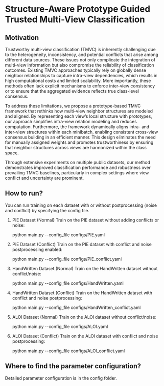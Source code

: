 # Structure-Aware Prototype Guided Trusted Multi-View Classification

## Motivation
Trustworthy multi-view classification (TMVC) is inherently challenging due to the heterogeneity, inconsistency, and potential conflicts that arise among different data sources. These issues not only complicate the integration of multi-view information but also compromise the reliability of classification outcomes. Existing TMVC approaches typically rely on globally dense neighbor relationships to capture intra-view dependencies, which results in high computational costs and limited scalability. More importantly, these methods often lack explicit mechanisms to enforce inter-view consistency or to ensure that the aggregated evidence reflects true class-level consensus.

To address these limitations, we propose a prototype-based TMVC framework that rethinks how multi-view neighbor structures are modeled and aligned. By representing each view’s local structure with prototypes, our approach simplifies intra-view relation modeling and reduces computation. Furthermore, the framework dynamically aligns intra- and inter-view structures within each minibatch, enabling consistent cross-view consensus building in an efficient manner. This design eliminates the need for manually assigned weights and promotes trustworthiness by ensuring that neighbor structures across views are harmonized within the class space.

Through extensive experiments on multiple public datasets, our method demonstrates improved classification performance and robustness over prevailing TMVC baselines, particularly in complex settings where view conflict and uncertainty are prominent.

## How to run?

You can run training on each dataset with or without postprocessing (noise and conflict) by specifying the config file. 

1. PIE Dataset (Normal) Train on the PIE dataset without adding conflicts or noise: 

    python main.py --config_file configs/PIE.yaml
   
2. PIE Dataset (Conflict) Train on the PIE dataset with conflict and noise postprocessing enabled:
  
    python main.py --config_file configs/PIE_conflict.yaml
   
3. HandWritten Dataset (Normal) Train on the HandWritten dataset without conflict/noise: 

    python main.py --config_file configs/HandWritten.yaml
   
4. HandWritten Dataset (Conflict) Train on the HandWritten dataset with conflict and noise postprocessing: 
  
    python main.py --config_file configs/HandWritten_conflict.yaml
   
5. ALOI Dataset (Normal) Train on the ALOI dataset without conflict/noise: 

    python main.py --config_file configs/ALOI.yaml
   
6. ALOI Dataset (Conflict) Train on the ALOI dataset with conflict and noise postprocessing: 

    python main.py --config_file configs/ALOI_conflict.yaml
  
## Where to find the parameter configuration?

Detailed parameter configuration is in the config folder.

